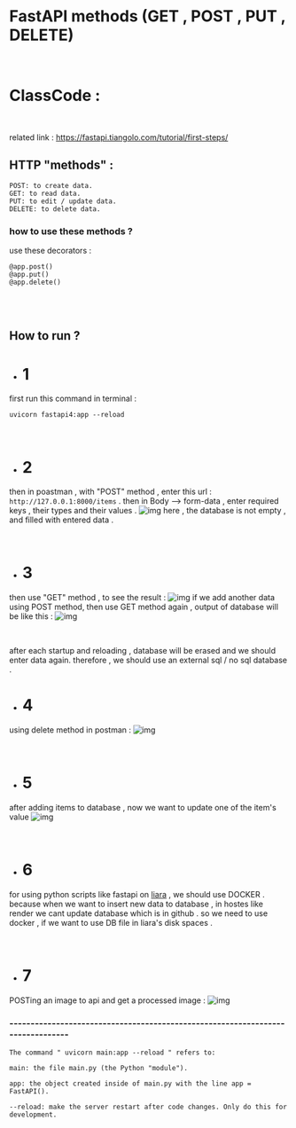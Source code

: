 # FastAPI methods (GET , POST , PUT , DELETE)

<br>

# ClassCode :
<br>

related link : https://fastapi.tiangolo.com/tutorial/first-steps/
<br>

## HTTP "methods" :

```
POST: to create data.
GET: to read data.
PUT: to edit / update data.
DELETE: to delete data.
```
### how to use these methods ?
use these decorators :
```
@app.post()
@app.put()
@app.delete()
```
<br>
<br>

## How to run ?

+ # 1
first run this command in terminal :
```
uvicorn fastapi4:app --reload
```
<br>

+ # 2
then in poastman , with "POST" method , enter this url :  ```http://127.0.0.1:8000/items``` . 
then in Body --> form-data , enter required keys , their types and their values .
![img](assets/post2.JPG)
here , the database is not empty , and filled with entered data .

<br>

+ # 3
then use "GET" method , to see the result :
![img](assets/get.JPG)
if we add another data using POST method, then use GET method again , output of database will be like this :
![img](assets/post_data_and_get_again.JPG)

<br>

after each startup and reloading , database will be erased and we should enter data again.
therefore , we should use an external sql / no sql database . 

+ # 4
using delete method in postman :
![img](assets/delete.JPG)

<br> 

+ # 5
after adding items to database , now we want to update one of the item's value 
![img](assets/put.JPG)

<br>

+ # 6
for using python scripts like fastapi on [liara]("liara.ir") , we should use DOCKER .
because when we want to insert new data to database , in hostes like render we cant update database which is in github . 
so we need to use docker , if we want to use DB file in liara's disk spaces . 

<br>

+ # 7
POSTing an image to api and get a processed image :
![img](assets/post_rgb2gray.JPG)

### -------------------------------------------------------------------------------

```
The command " uvicorn main:app --reload " refers to:

main: the file main.py (the Python "module"). 

app: the object created inside of main.py with the line app = FastAPI().

--reload: make the server restart after code changes. Only do this for development.
```
